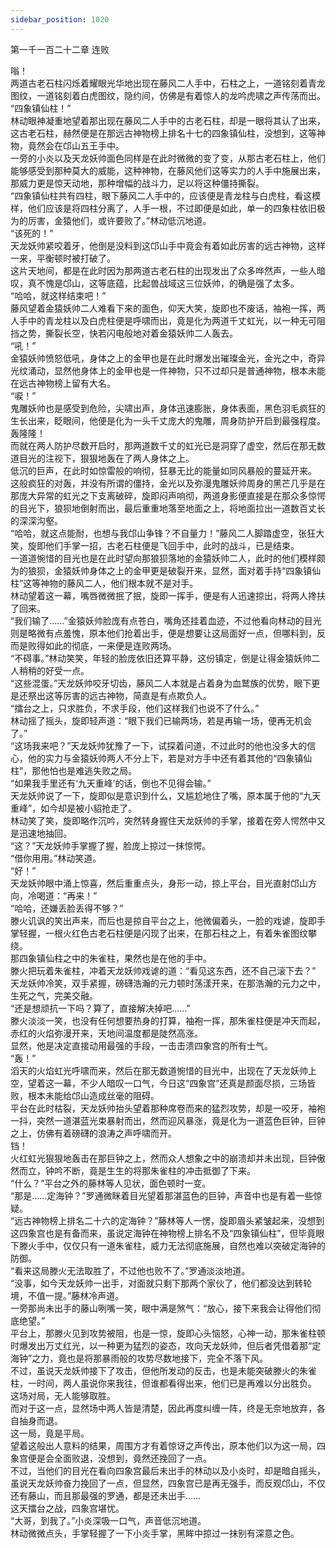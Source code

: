 ```yaml
---
sidebar_position: 1020
---
```

 第一千一百二十二章 连败


嗡！  
两道古老石柱闪烁着耀眼光华地出现在藤风二人手中，石柱之上，一道铭刻着青龙图纹，一道铭刻着白虎图纹，隐约间，仿佛是有着惊人的龙吟虎啸之声传荡而出。  
“四象镇仙柱！”  
林动眼神凝重地望着那出现在藤风二人手中的古老石柱，却是一眼将其认了出来，这古老石柱，赫然便是在那远古神物榜上排名十七的四象镇仙柱，没想到，这等神物，竟然会在邙山五王手中。  
一旁的小炎以及天龙妖帅面色同样是在此时微微的变了变，从那古老石柱上，他们能够感受到那种莫大的威能，这种神物，在藤风他们这等实力的人手中施展出来，那威力更是惊天动地，那种增幅的战斗力，足以将这种僵持撕裂。  
“四象镇仙柱共有四柱，眼下藤风二人手中的，应该便是青龙柱与白虎柱，看这模样，他们应该是将四柱分离了，人手一根，不过即便是如此，单一的四象柱依旧极为的厉害，金猿他们，或许要败了。”林动低沉地道。  
“该死的！”  
天龙妖帅紧咬着牙，他倒是没料到这邙山手中竟会有着如此厉害的远古神物，这样一来，平衡顿时被打破了。  
这片天地间，都是在此时因为那两道古老石柱的出现发出了众多哗然声，一些人暗叹，真不愧是邙山，这等底蕴，比起兽战域这三位妖帅，的确是强了太多。  
“哈哈，就这样结束吧！”  
藤风望着金猿妖帅二人难看下来的面色，仰天大笑，旋即也不废话，袖袍一挥，两人手中的青龙柱以及白虎柱便是呼啸而出，竟是化为两道千丈虹光，以一种无可阻挡之势，撕裂长空，快若闪电般地对着金猿妖帅二人轰去。  
“吼！”  
金猿妖帅愤怒低吼，身体之上的金甲也是在此时爆发出璀璨金光，金光之中，奇异光纹涌动，显然他身体上的金甲也是一件神物，只不过却只是普通神物，根本未能在远古神物榜上留有大名。  
“唳！”  
鬼雕妖帅也是感受到危险，尖啸出声，身体迅速膨胀，身体表面，黑色羽毛疯狂的生长出来，眨眼间，他便是化为一头千丈庞大的鬼雕，周身防护开启到最强程度。  
轰隆隆！  
而就在两人防护尽数开启时，那两道数千丈的虹光已是洞穿了虚空，然后在那无数道目光的注视下，狠狠地轰在了两人身体之上。  
低沉的巨声，在此时如惊雷般的响彻，狂暴无比的能量如同风暴般的蔓延开来。  
这般疯狂的对轰，并没有所谓的僵持，金光以及弥漫鬼雕妖帅周身的黑芒几乎是在那庞大异常的虹光之下支离破碎，旋即闷声响彻，两道身影便直接是在那众多惊愕的目光下，狼狈地倒射而出，最后重重地落至地面之上，将地面拉出一道数百丈长的深深沟壑。  
“哈哈，就这点能耐，也想与我邙山争锋？不自量力！”藤风二人脚踏虚空，张狂大笑，旋即他们手掌一招，古老石柱便是飞回手中，此时的战斗，已是结束。  
一道道惋惜的目光也是在此时望向那狼狈落地的金猿妖帅二人，此时的他们模样颇为的狼狈，金猿妖帅身体之上的金甲更是破裂开来，显然，面对着手持“四象镇仙柱”这等神物的藤风二人，他们根本就不是对手。  
林动望着这一幕，嘴唇微微抿了抿，旋即一挥手，便是有人迅速掠出，将两人搀扶了回来。  
“我们输了……”金猿妖帅脸庞有点苍白，嘴角还挂着血迹，不过他看向林动的目光则是略微有点羞愧，原本他们抢着出手，便是想要让这局面好一点，但哪料到，反而是败得如此的彻底，一来便是连败两场。  
“不碍事。”林动笑笑，年轻的脸庞依旧还算平静，这份镇定，倒是让得金猿妖帅二人稍稍的好受一点。  
“这些混蛋。”天龙妖帅咬牙切齿，藤风二人本就是占着身为血鹫族的优势，眼下更是还祭出这等厉害的远古神物，简直是有点欺负人。  
“擂台之上，只求胜负，不求手段，他们这样我们也说不了什么。”  
林动摇了摇头，旋即轻声道：“眼下我们已输两场，若是再输一场，便再无机会了。”  
“这场我来吧？”天龙妖帅犹豫了一下，试探着问道，不过此时的他也没多大的信心，他的实力与金猿妖帅两人不分上下，若是对方手中还有着其他的“四象镇仙柱”，那他怕也是难逃失败之局。  
“如果我手里还有‘九天重峰’的话，倒也不见得会输。”  
天龙妖帅说了一下，旋即似是意识到什么，又尴尬地住了嘴，原本属于他的“九天重峰”，如今却是被小貂抢走了。  
林动笑了笑，旋即略作沉吟，突然转身握住天龙妖帅的手掌，接着在旁人愕然中又是迅速地抽回。  
“这？”天龙妖帅手掌握了握，脸庞上掠过一抹惊愕。  
“借你用用。”林动笑道。  
“好！”  
天龙妖帅眼中涌上惊喜，然后重重点头，身形一动，掠上平台，目光直射邙山方向，冷喝道：“再来！”  
“哈哈，还嫌丢脸丢得不够？”  
滕火讥讽的笑出声来，而后也是掠自平台之上，他微偏着头，一脸的戏谑，旋即手掌轻握，一根火红色古老石柱便是闪现了出来，在那石柱之上，有着朱雀图纹攀绕。  
那四象镇仙柱之中的朱雀柱，果然也是在他的手中。  
滕火把玩着朱雀柱，冲着天龙妖帅戏谑的道：“看见这东西，还不自己滚下去？”  
天龙妖帅冷笑，双手紧握，磅礴浩瀚的元力顿时荡漾开来，在那浩瀚的元力之中，生死之气，完美交融。  
“还是想顽抗一下吗？算了，直接解决掉吧……”  
滕火淡淡一笑，也没有任何想要热身的打算，袖袍一挥，那朱雀柱便是冲天而起，赤红的火焰弥漫开来，天地间温度都是陡然高涨。  
显然，他是决定直接动用最强的手段，一击击溃四象宫的所有士气。  
“轰！”  
滔天的火焰虹光呼啸而来，然后在那无数道惋惜的目光中，出现在了天龙妖帅上空，望着这一幕，不少人暗叹一口气，今日这“四象宫”还真是颜面尽损，三场皆败，根本未能给邙山造成丝毫的阻碍。  
平台在此时枯裂，天龙妖帅抬头望着那种席卷而来的猛烈攻势，却是一咬牙，袖袍一抖，突然一道湛蓝光束暴射而出，然而迎风暴涨，竟是化为一道蓝色巨钟，巨钟之上，仿佛有着磅礴的浪涛之声呼啸而开。  
铛！  
火红虹光狠狠地轰击在那巨钟之上，然而众人想象之中的崩溃却并未出现，巨钟傲然而立，钟吟不断，竟是生生的将那朱雀柱的冲击抵御了下来。  
“什么？”平台之外的藤林等人见状，面色顿时一变。  
“那是……定海钟？”罗通微眯着目光望着那湛蓝色的巨钟，声音中也是有着一些惊疑。  
“远古神物榜上排名二十六的定海钟？”藤林等人一愣，旋即眉头紧皱起来，没想到这四象宫也是有备而来，虽说定海钟在神物榜上排名不及“四象镇仙柱”，但毕竟眼下滕火手中，仅仅只有一道朱雀柱，威力无法彻底施展，自然也难以突破定海钟的防御。  
“看来这局滕火无法取胜了，不过他也败不了。”罗通淡淡地道。  
“没事，如今天龙妖帅一出手，对面就只剩下那两个家伙了，他们都没达到转轮境，不值一提。”藤林冷声道。  
一旁那尚未出手的藤山咧嘴一笑，眼中满是煞气：“放心，接下来我会让得他们彻底绝望。”  
平台上，那滕火见到攻势被阻，也是一惊，旋即心头恼怒，心神一动，那朱雀柱顿时爆发出万丈红光，以一种更为猛烈的姿态，攻向天龙妖帅，但后者凭借着那“定海钟”之力，竟也是将那暴雨般的攻势尽数地接下，完全不落下风。  
不过，虽说天龙妖帅接下了攻击，但他所发动的反击，也是未能突破滕火的朱雀柱，一时间，两人虽说你来我往，但谁都看得出来，他们已是再难以分出胜负。  
这场对局，无人能够取胜。  
而对于这一点，显然场中两人皆是清楚，因此再度纠缠一阵，终是无奈地放弃，各自抽身而退。  
这一局，竟是平局。  
望着这般出人意料的结果，周围方才有着惊讶之声传出，原本他们以为这一局，四象宫便是会全面败退，没想到，竟然还挽回了一点。  
不过，当他们的目光在看向四象宫最后未出手的林动以及小炎时，却是暗自摇头，虽说天龙妖帅奋力挽回了一点，但显然，四象宫已是再无强手，而反观邙山，不仅还有藤山，而且那最强的罗通，都是还未出手……  
这天擂台之战，四象宫堪忧。  
“大哥，到我了。”小炎深吸一口气，声音低沉地道。  
林动微微点头，手掌轻握了一下小炎手掌，黑眸中掠过一抹别有深意之色。  
  
  
